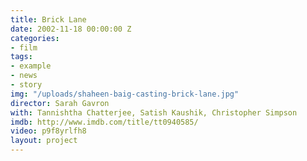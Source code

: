 ```yaml
---
title: Brick Lane
date: 2002-11-18 00:00:00 Z
categories:
- film
tags:
- example
- news
- story
img: "/uploads/shaheen-baig-casting-brick-lane.jpg"
director: Sarah Gavron
with: Tannishtha Chatterjee, Satish Kaushik, Christopher Simpson
imdb: http://www.imdb.com/title/tt0940585/
video: p9f8yrlfh8
layout: project
---
```


